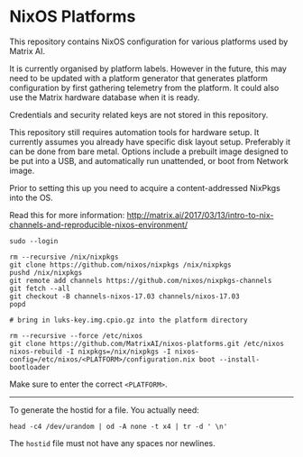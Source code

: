 NixOS Platforms
===============

This repository contains NixOS configuration for various platforms used by Matrix AI.

It is currently organised by platform labels. However in the future, this may need to be updated with a platform generator that generates platform configuration by first gathering telemetry from the platform. It could also use the Matrix hardware database when it is ready.

Credentials and security related keys are not stored in this repository.

This repository still requires automation tools for hardware setup. It currently assumes you already have specific disk layout setup. Preferably it can be done from bare metal. Options include a prebuilt image designed to be put into a USB, and automatically run unattended, or boot from Network image.

Prior to setting this up you need to acquire a content-addressed NixPkgs into the OS.

Read this for more information: http://matrix.ai/2017/03/13/intro-to-nix-channels-and-reproducible-nixos-environment/

```
sudo --login

rm --recursive /nix/nixpkgs
git clone https://github.com/nixos/nixpkgs /nix/nixpkgs
pushd /nix/nixpkgs
git remote add channels https://github.com/nixos/nixpkgs-channels  
git fetch --all  
git checkout -B channels-nixos-17.03 channels/nixos-17.03
popd

# bring in luks-key.img.cpio.gz into the platform directory

rm --recursive --force /etc/nixos
git clone https://github.com/MatrixAI/nixos-platforms.git /etc/nixos
nixos-rebuild -I nixpkgs=/nix/nixpkgs -I nixos-config=/etc/nixos/<PLATFORM>/configuration.nix boot --install-bootloader
```

Make sure to enter the correct `<PLATFORM>`.

---

To generate the hostid for a file. You actually need:

```
head -c4 /dev/urandom | od -A none -t x4 | tr -d ' \n'
```

The `hostid` file must not have any spaces nor newlines.
